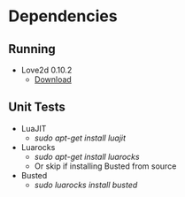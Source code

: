 # Dependencies

## Running

* Love2d 0.10.2
  * [Download](http://love2d.org/)

## Unit Tests

* LuaJIT
  * *sudo apt-get install luajit*
* Luarocks
  * *sudo apt-get install luarocks*
  * Or skip if installing Busted from source
* Busted
  * *sudo luarocks install busted*
